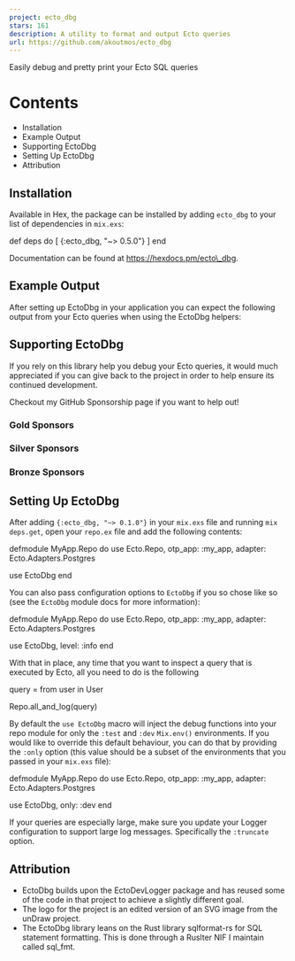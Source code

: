 ```yaml
---
project: ecto_dbg
stars: 161
description: A utility to format and output Ecto queries
url: https://github.com/akoutmos/ecto_dbg
---
```


Easily debug and pretty print your Ecto SQL queries

  

Contents
========

-   Installation
-   Example Output
-   Supporting EctoDbg
-   Setting Up EctoDbg
-   Attribution

Installation
------------

Available in Hex, the package can be installed by adding `ecto_dbg` to your list of dependencies in `mix.exs`:

def deps do
  \[
    {:ecto\_dbg, "~> 0.5.0"}
  \]
end

Documentation can be found at https://hexdocs.pm/ecto\_dbg.

Example Output
--------------

After setting up EctoDbg in your application you can expect the following output from your Ecto queries when using the EctoDbg helpers:

Supporting EctoDbg
------------------

If you rely on this library help you debug your Ecto queries, it would much appreciated if you can give back to the project in order to help ensure its continued development.

Checkout my GitHub Sponsorship page if you want to help out!

### Gold Sponsors

### Silver Sponsors

### Bronze Sponsors

Setting Up EctoDbg
------------------

After adding `{:ecto_dbg, "~> 0.1.0"}` in your `mix.exs` file and running `mix deps.get`, open your `repo.ex` file and add the following contents:

defmodule MyApp.Repo do
  use Ecto.Repo,
    otp\_app: :my\_app,
    adapter: Ecto.Adapters.Postgres

  use EctoDbg
end

You can also pass configuration options to `EctoDbg` if you so chose like so (see the `EctoDbg` module docs for more information):

defmodule MyApp.Repo do
  use Ecto.Repo,
    otp\_app: :my\_app,
    adapter: Ecto.Adapters.Postgres

  use EctoDbg, level: :info
end

With that in place, any time that you want to inspect a query that is executed by Ecto, all you need to do is the following

query \= from user in User

Repo.all\_and\_log(query)

By default the `use EctoDbg` macro will inject the debug functions into your repo module for only the `:test` and `:dev` `Mix.env()` environments. If you would like to override this default behaviour, you can do that by providing the `:only` option (this value should be a subset of the environments that you passed in your `mix.exs` file):

defmodule MyApp.Repo do
  use Ecto.Repo,
    otp\_app: :my\_app,
    adapter: Ecto.Adapters.Postgres

  use EctoDbg, only: :dev
end

If your queries are especially large, make sure you update your Logger configuration to support large log messages. Specifically the `:truncate` option.

Attribution
-----------

-   EctoDbg builds upon the EctoDevLogger package and has reused some of the code in that project to achieve a slightly different goal.
-   The logo for the project is an edited version of an SVG image from the unDraw project.
-   The EctoDbg library leans on the Rust library sqlformat-rs for SQL statement formatting. This is done through a Ruslter NIF I maintain called sql\_fmt.
